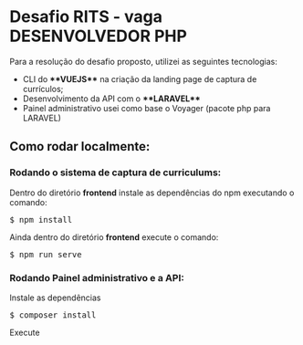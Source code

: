 <h1>Desafio RITS - vaga DESENVOLVEDOR PHP</h1>
<p>Para a resolução do desafio proposto, utilizei as seguintes tecnologias:

<ul>
    <li>CLI do <strong>**VUEJS**</strong> na criação da landing page de captura de currículos;</li>
    <li>Desenvolvimento da API com o <strong>**LARAVEL**</strong></li>
    <li>Painel administrativo usei como base o Voyager (pacote php para LARAVEL)</li>
</ul>

<h2>Como rodar localmente:</h2>

<h3>Rodando o sistema de captura de curriculums:</h3>
<p>Dentro do diretório <strong>frontend</strong> instale as dependências do npm executando o comando:</p>

<pre>$ npm install</pre>

<p>Ainda dentro do diretório <strong>frontend</strong> execute o comando:</p>

<pre>$ npm run serve</pre>

<h3>Rodando Painel administrativo e a API:</h3>

<p>Instale as dependências</p>
<pre>$ composer install</pre>

<p>Execute</p>
